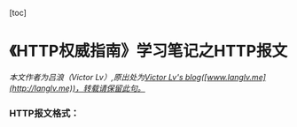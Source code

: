 [toc]

# 《HTTP权威指南》学习笔记之HTTP报文
*本文作者为吕浪（Victor Lv）,原出处为[Victor Lv's blog](http://langlv.me)([www.langlv.me](http://langlv.me))，转载请保留此句。*
### HTTP报文格式：


